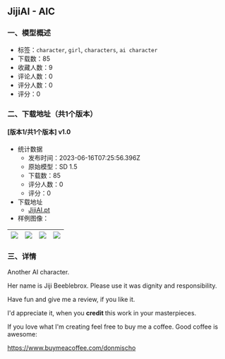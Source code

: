 ## JijiAI - AIC
### 一、模型概述

- 标签：`character`, `girl`, `characters`, `ai character`
- 下载数：85
- 收藏人数：9
- 评论人数：0
- 评分人数：0
- 评分：0

### 二、下载地址（共1个版本）

#### [版本1/共1个版本] v1.0

- 统计数据
  - 发布时间：2023-06-16T07:25:56.396Z
  - 原始模型：SD 1.5
  - 下载数：85
  - 评分人数：0
  - 评分：0
- 下载地址
  - [JijiAI.pt](https://civitai.com/api/download/models/97110)
- 样例图像：

| <img src="https://image.civitai.com/xG1nkqKTMzGDvpLrqFT7WA/98b23407-9732-4ce0-bb23-3635b2daa5a9/width=450/1231517.jpeg" /> | <img src="https://image.civitai.com/xG1nkqKTMzGDvpLrqFT7WA/b0619134-5be4-42c7-be97-5459a7d9b5b7/width=450/1163708.jpeg" /> | <img src="https://image.civitai.com/xG1nkqKTMzGDvpLrqFT7WA/0651ad60-c049-457e-bbfc-50582efff3e5/width=450/1231500.jpeg" /> | <img src="https://image.civitai.com/xG1nkqKTMzGDvpLrqFT7WA/7ec75818-24dd-4bab-9652-b68b2267c338/width=450/1163729.jpeg" /> |
| ---- | ---- | ---- | ---- |


### 三、详情
<p>Another AI character.</p><p>Her name is Jiji Beeblebrox. Please use it was dignity and responsibility.</p><p></p><p>Have fun and give me a review, if you like it.</p><p>I'd appreciate it, when you <strong>credit </strong>this work in your masterpieces.</p><p></p><p>If you love what I'm creating feel free to buy me a coffee. Good coffee is awesome:</p><p><a target="_blank" rel="ugc" href="https://www.buymeacoffee.com/donmischo">https://www.buymeacoffee.com/donmischo</a></p>